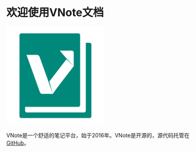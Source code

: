 # 欢迎使用VNote文档
![](vx_images/1568921200753.png)

VNote是一个舒适的笔记平台，始于2016年。VNote是开源的，源代码托管在[GitHub](https://github.com/vnotex/vnote)。
